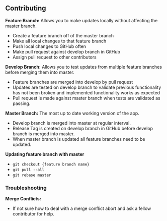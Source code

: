 ## Contributing

**Feature Branch:** Allows you to make updates locally without affecting the master branch.
- Create a feature branch off of the master branch
- Make all local changes to that feature branch
- Push local changes to GitHub often
- Make pull request against develop branch in GitHub
- Assign pull request to other contributors

**Develop Branch:** Allows you to test updates from multiple feature branches before merging them into master.
- Feature branches are merged into develop by pull request
- Updates are tested on develop branch to validate previous functionality has not been broken and implemented functionality works as expected
- Pull request is made against master branch when tests are validated as passing.

**Master Branch:** The most up to date working version of the app.  
- Develop branch is merged into master at regular interval. 
- Release Tag is created on develop branch in GitHub before develop branch is merged into master.
- When master branch is updated all feature branches need to be updated.

**Updating feature branch with master**
- ```git checkout {feature branch name}```
- ```git pull --all``` 
- ```git rebase master```

### Troubleshooting
**Merge Conflicts:**

- If not sure how to deal with a merge conflict abort and ask a fellow contributor for help.
